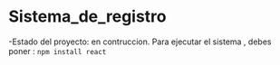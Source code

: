 # Sistema_de_registro

-Estado del proyecto: en contruccion. 
Para ejecutar el sistema , debes poner :
```npm install react```

